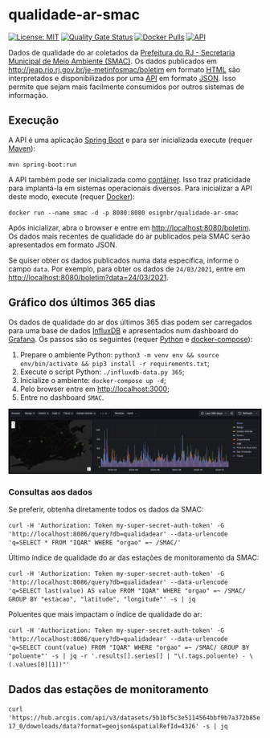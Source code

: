 # qualidade-ar-smac

[![License: MIT](https://img.shields.io/badge/License-MIT-yellow.svg)](https://opensource.org/licenses/MIT) [![Quality Gate Status](https://sonarcloud.io/api/project_badges/measure?project=esign-consulting_qualidade-ar-smac&metric=alert_status)](https://sonarcloud.io/summary/new_code?id=esign-consulting_qualidade-ar-smac) [![Docker Pulls](https://img.shields.io/docker/pulls/esignbr/qualidade-ar-smac.svg)](https://hub.docker.com/r/esignbr/qualidade-ar-smac) [![API](https://img.shields.io/website-up-down-green-red/http/www.esign.com.br:13887/actuator/health.svg?label=API)](http://www.esign.com.br:13887/boletim)

Dados de qualidade do ar coletados da [Prefeitura do RJ - Secretaria Municipal de Meio Ambiente (SMAC)](https://www.rio.rj.gov.br/web/smac). Os dados publicados em <http://jeap.rio.rj.gov.br/je-metinfosmac/boletim> em formato [HTML](https://en.wikipedia.org/wiki/HTML) são interpretados e disponibilizados por uma [API](https://en.wikipedia.org/wiki/API) em formato [JSON](https://en.wikipedia.org/wiki/JSON). Isso permite que sejam mais facilmente consumidos por outros sistemas de informação.

## Execução

A API é uma aplicação [Spring Boot](https://spring.io/projects/spring-boot) e para ser inicializada execute (requer [Maven](https://maven.apache.org)):

`mvn spring-boot:run`

A API também pode ser inicializada como [contâiner](https://en.wikipedia.org/wiki/Container_Linux). Isso traz praticidade para implantá-la em sistemas operacionais diversos. Para inicializar a API deste modo, execute (requer [Docker](https://www.docker.com)):

`docker run --name smac -d -p 8080:8080 esignbr/qualidade-ar-smac`

Após inicializar, abra o browser e entre em <http://localhost:8080/boletim>. Os dados mais recentes de qualidade do ar publicados pela SMAC serão apresentados em formato JSON.

Se quiser obter os dados publicados numa data específica, informe o campo `data`. Por exemplo, para obter os dados de `24/03/2021`, entre em <http://localhost:8080/boletim?data=24/03/2021>.

## Gráfico dos últimos 365 dias

Os dados de qualidade do ar dos últimos 365 dias podem ser carregados para uma base de dados [InfluxDB](https://www.influxdata.com/products/influxdb) e apresentados num dashboard do [Grafana](https://grafana.com). Os passos são os seguintes (requer [Python](https://www.python.org) e [docker-compose](https://docs.docker.com/compose)):

1. Prepare o ambiente Python: `python3 -m venv env && source env/bin/activate && pip3 install -r requirements.txt`;
2. Execute o script Python: `./influxdb-data.py 365`;
3. Inicialize o ambiente: `docker-compose up -d`;
4. Pelo browser entre em <http://localhost:3000>;
5. Entre no dashboard `SMAC`.

![SMAC dashboard](last365d.png)

### Consultas aos dados

Se preferir, obtenha diretamente todos os dados da SMAC:

`curl -H 'Authorization: Token my-super-secret-auth-token' -G 'http://localhost:8086/query?db=qualidadear' --data-urlencode 'q=SELECT * FROM "IQAR" WHERE "orgao" =~ /SMAC/'`

Último índice de qualidade do ar das estações de monitoramento da SMAC:

`curl -H 'Authorization: Token my-super-secret-auth-token' -G 'http://localhost:8086/query?db=qualidadear' --data-urlencode 'q=SELECT last(value) AS value FROM "IQAR" WHERE "orgao" =~ /SMAC/ GROUP BY "estacao", "latitude", "longitude"' -s | jq`

Poluentes que mais impactam o índice de qualidade do ar:

`curl -H 'Authorization: Token my-super-secret-auth-token' -G 'http://localhost:8086/query?db=qualidadear' --data-urlencode 'q=SELECT count(value) FROM "IQAR" WHERE "orgao" =~ /SMAC/ GROUP BY "poluente"' -s | jq -r '.results[].series[] | "\(.tags.poluente) - \(.values[0][1])"'`

## Dados das estações de monitoramento

`curl 'https://hub.arcgis.com/api/v3/datasets/5b1bf5c3e5114564bbf9b7a372b85e17_0/downloads/data?format=geojson&spatialRefId=4326' -s | jq`
